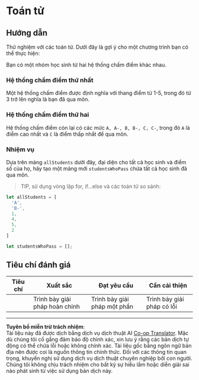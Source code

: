 <!--
CO_OP_TRANSLATOR_METADATA:
{
  "original_hash": "bf62b82567e6f9bdf4abda9ae0ccb64a",
  "translation_date": "2025-08-27T22:49:07+00:00",
  "source_file": "2-js-basics/3-making-decisions/assignment.md",
  "language_code": "vi"
}
-->
# Toán tử

## Hướng dẫn

Thử nghiệm với các toán tử. Dưới đây là gợi ý cho một chương trình bạn có thể thực hiện:

Bạn có một nhóm học sinh từ hai hệ thống chấm điểm khác nhau.

### Hệ thống chấm điểm thứ nhất

Một hệ thống chấm điểm được định nghĩa với thang điểm từ 1-5, trong đó từ 3 trở lên nghĩa là bạn đã qua môn.

### Hệ thống chấm điểm thứ hai

Hệ thống chấm điểm còn lại có các mức `A, A-, B, B-, C, C-`, trong đó `A` là điểm cao nhất và `C` là điểm thấp nhất để qua môn.

### Nhiệm vụ

Dựa trên mảng `allStudents` dưới đây, đại diện cho tất cả học sinh và điểm số của họ, hãy tạo một mảng mới `studentsWhoPass` chứa tất cả học sinh đã qua môn.

> TIP, sử dụng vòng lặp for, if...else và các toán tử so sánh:

```javascript
let allStudents = [
  'A',
  'B-',
  1,
  4,
  5,
  2
]

let studentsWhoPass = [];
```

## Tiêu chí đánh giá

| Tiêu chí  | Xuất sắc                      | Đạt yêu cầu                   | Cần cải thiện                   |
| --------- | ----------------------------- | ----------------------------- | ------------------------------- |
|           | Trình bày giải pháp hoàn chỉnh | Trình bày giải pháp một phần  | Trình bày giải pháp có lỗi      |

---

**Tuyên bố miễn trừ trách nhiệm**:  
Tài liệu này đã được dịch bằng dịch vụ dịch thuật AI [Co-op Translator](https://github.com/Azure/co-op-translator). Mặc dù chúng tôi cố gắng đảm bảo độ chính xác, xin lưu ý rằng các bản dịch tự động có thể chứa lỗi hoặc không chính xác. Tài liệu gốc bằng ngôn ngữ bản địa nên được coi là nguồn thông tin chính thức. Đối với các thông tin quan trọng, khuyến nghị sử dụng dịch vụ dịch thuật chuyên nghiệp bởi con người. Chúng tôi không chịu trách nhiệm cho bất kỳ sự hiểu lầm hoặc diễn giải sai nào phát sinh từ việc sử dụng bản dịch này.